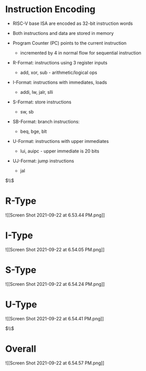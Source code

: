 # Instruction Encoding

- RISC-V base ISA are encoded as 32-bit instruction words
- Both instructions and data are stored in memory
- Program Counter (PC) points to the current instruction
	- incremented by 4 in normal flow for sequential instruction

- R-Format: instructions using 3 register inputs
	- add, xor, sub		- arithmetic/logical ops
- I-Format: instructions with immediates, loads
	- addi, lw, jalr, slli
- S-Format: store instructions
	- sw, sb
- SB-Format: branch instructions:
	- beq, bge, blt
- U-Format: instructions with upper immediates
	- lui, auipc		- upper immediate is 20 bits
- UJ-Format: jump instructions
	- jal

$\\$

# R-Type
![[Screen Shot 2021-09-22 at 6.53.44 PM.png]]

# I-Type
![[Screen Shot 2021-09-22 at 6.54.05 PM.png]]

# S-Type
![[Screen Shot 2021-09-22 at 6.54.24 PM.png]]

# U-Type
![[Screen Shot 2021-09-22 at 6.54.41 PM.png]]

$\\$

# Overall
![[Screen Shot 2021-09-22 at 6.54.57 PM.png]]